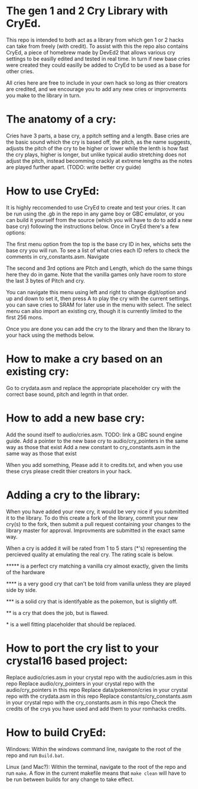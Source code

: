 # The gen 1 and 2 Cry Library with CryEd.

This repo is intended to both act as a library from which gen 1 or 2 hacks can take from freely (with credit). To assist with this the repo also contains CryEd, a piece of homebrew made by DevEd2 that allows various cry settings to be easilly edited and tested in real time. In turn if new base cries were created they could easilly be added to CryEd to be used as a base for other cries.

All cries here are free to include in your own hack so long as thier creators are credited, and we encourage you to add any new cries or improvments you make to the library in turn.

# The anatomy of a cry:

Cries have 3 parts, a base cry, a ppitch setting and a length. Base cries are the basic sound which the cry is based off, the pitch, as the name suggests, adjusts the pitch of the cry to be higher or lower while the lenth is how fast the cry plays, higher is longer, but unlike typical audio stretching does not adjust the pitch, instead becomming crackly at extreme lengths as the notes are played further apart. (TODO: write better cry guide)

# How to use CryEd:

It is highly reccomended to use CryEd to create and test your cries. It can be run using the .gb in the repo in any game boy or GBC emulator, or you can build it yourself from the source (which you will have to do to add a new base cry) following the instructions below. Once in CryEd there's a few options:

The first menu option from the top is the base cry ID in hex, whichs sets the base cry you will run. To see a list of what cries each ID refers to check the comments in cry_constants.asm. Navigate

The second and 3rd options are Pitch and Length, which do the same things here they do in game. Note that the vanilla games only have room to store the last 3 bytes of Pitch and cry.

You can navigate this menu using left and right to change digit/option and up and down to set it, then press A to play the cry with the current settings. you can save cries to SRAM for later use in the menu with select. The select menu can also import an existing cry, though it is currently limited to the first 256 mons.

Once you are done you can add the cry to the library and then the library to your hack using the methods below.

# How to make a cry based on an existing cry:

Go to crydata.asm and replace the appropriate placeholder cry with the correct base sound, pitch and legnth in that order.

# How to add a new base cry:

Add the sound itself to audio/cries.asm. TODO: link a GBC sound engine guide.
Add a pointer to the new base cry to audio/cry_pointers in the same way as those that exist
Add a new constant to cry_constants.asm in the same way as those that exist

When you add something, Please add it to credits.txt, and when you use these crys please credit thier creators in your hack.

# Adding a cry to the library:

When you have added your new cry, it would be very nice if you submitted it to the library. To do this create a fork of the library, commit your new cry(s) to the fork, then submit a pull request containing your changes to the library master for approval. Improvments are submitted in the exact same way. 

When a cry is added it will be rated from 1 to 5 stars (*'s) representing the percieved quality at emulating the real cry. The rating scale is below.

\***** is a perfect cry matching a vanilla cry almost exactly, given the limits of the hardware

\**** is a very good cry that can't be told from vanilla unless they are played side by side.

\*** is a solid cry that is identifyable as the pokemon, but is slightly off.

\** is a cry that does the job, but is flawed.

\* is a well fitting placeholder that should be replaced.

# How to port the cry list to your crystal16 based project:

Replace audio/cries.asm in your crystal repo with the audio/cries.asm in this repo
Replace audio/cry_pointers in your crystal repo with the audio/cry_pointers in this repo
Replace data/pokemon/cries in your crystal repo with the crydata.asm in this repo
Replace constants/cry_constants.asm in your crystal repo with the cry_constants.asm in this repo
Check the credits of the crys you have used and add them to your romhacks credits.

# How to build CryEd:

Windows: Within the windows command line, navigate to the root of the repo and run `Build.bat`.

Linux (and Mac?): Within the terminal, navigate to the root of the repo and run `make`. A flow in the current makefile means that `make clean` will have to be run between builds for any change to take effect.

